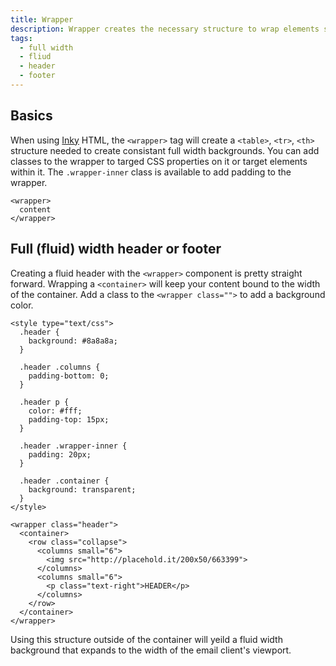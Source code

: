 ```yaml
---
title: Wrapper
description: Wrapper creates the necessary structure to wrap elements so that full width backgrounds can applied.
tags:
  - full width
  - fliud
  - header
  - footer
---
```


## Basics

When using [Inky](inky.html) HTML, the `<wrapper>` tag will create a `<table>`, `<tr>`, `<th>` structure needed to create consistant full width backgrounds. You can add classes to the wrapper to targed CSS properties on it or target elements within it. The `.wrapper-inner` class is available to add padding to the wrapper.

```inky_example
<wrapper>
  content
</wrapper>
```

## Full (fluid) width header or footer

Creating a fluid header with the `<wrapper>` component is pretty straight forward. Wrapping a `<container>` will keep your content bound to the width of the container. Add a class to the `<wrapper class="">` to add a background color.

```inky_example
<style type="text/css">
  .header {
    background: #8a8a8a;
  }

  .header .columns {
    padding-bottom: 0;
  }

  .header p {
    color: #fff;
    padding-top: 15px;
  }

  .header .wrapper-inner {
    padding: 20px;
  }

  .header .container {
    background: transparent;
  }
</style>

<wrapper class="header">
  <container>
    <row class="collapse">
      <columns small="6">
        <img src="http://placehold.it/200x50/663399">
      </columns>
      <columns small="6">
        <p class="text-right">HEADER</p>
      </columns>
    </row>
  </container>
</wrapper>
```

Using this structure outside of the container will yeild a fluid width background that expands to the width of the email client's viewport.


